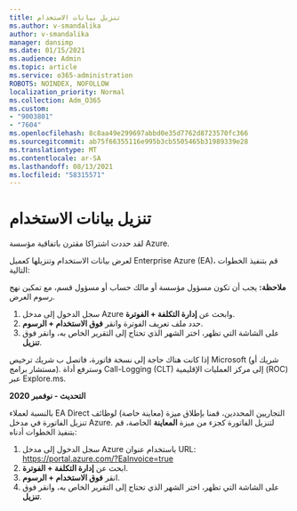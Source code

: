 ```yaml
---
title: تنزيل بيانات الاستخدام
ms.author: v-smandalika
author: v-smandalika
manager: dansimp
ms.date: 01/15/2021
ms.audience: Admin
ms.topic: article
ms.service: o365-administration
ROBOTS: NOINDEX, NOFOLLOW
localization_priority: Normal
ms.collection: Adm_O365
ms.custom:
- "9003801"
- "7604"
ms.openlocfilehash: 8c8aa49e299697abbd0e35d7762d8723570fc366
ms.sourcegitcommit: ab75f66355116e995b3cb5505465b31989339e28
ms.translationtype: MT
ms.contentlocale: ar-SA
ms.lasthandoff: 08/13/2021
ms.locfileid: "58315571"
---
```

# <a name="download-usage-data"></a>تنزيل بيانات الاستخدام

لقد حددت اشتراكا مقترن باتفاقية مؤسسة Azure.

لعرض بيانات الاستخدام وتنزيلها كعميل Enterprise Azure (EA)، قم بتنفيذ الخطوات التالية:

**ملاحظة:** يجب أن تكون مسؤول مؤسسة أو مالك حساب أو مسؤول قسم، مع تمكين نهج رسوم العرض. 

1. سجل الدخول إلى مدخل Azure وابحث عن **إدارة التكلفة + الفوترة**.
2. حدد ملف تعريف الفوترة وانقر **فوق الاستخدام + الرسوم**.
3. على الشاشة التي تظهر، اختر الشهر الذي تحتاج إلى التقرير الخاص به، وانقر فوق **تنزيل**.

إذا كانت هناك حاجة إلى نسخة فاتورة، فاتصل ب شريك ترخيص Microsoft (شريك أو مستشار برامج). وسترفع أداة Call-Logging (CLT) إلى مركز العمليات الإقليمية (ROC) عبر Explore.ms.

**التحديث - نوفمبر 2020**

بالنسبة لعملاء EA Direct التجاريين المحددين، قمنا  بإطلاق ميزة (معاينة خاصة) لوظائف تنزيل الفاتورة في مدخل Azure. لتنزيل الفاتورة كجزء من ميزة **المعاينة** الخاصة، قم بتنفيذ الخطوات أدناه:

1. سجل الدخول إلى مدخل Azure باستخدام عنوان URL: https://portal.azure.com/?EaInvoice=true 
2. ابحث عن **إدارة التكلفة + الفوترة**. 
3. انقر **فوق الاستخدام + الرسوم**. 
4. على الشاشة التي تظهر، اختر الشهر الذي تحتاج إلى التقرير الخاص به، وانقر فوق **تنزيل**.